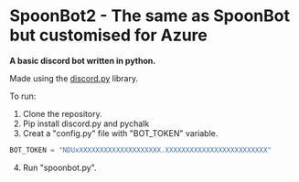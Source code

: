 # SpoonBot2 - The same as SpoonBot but customised for Azure

**A basic discord bot written in python.** 

Made using the [discord.py](https://github.com/Rapptz/discord.py) library. 

To run:  
1. Clone the repository.
2. Pip install discord.py and pychalk
3. Creat a "config.py" file with "BOT_TOKEN" variable.   
  
```Python 
BOT_TOKEN = "NDUxXXXXXXXXXXXXXXXXXXXX.XXXXXXXXXXXXXXXXXXXXXXXXX"
```
  
4. Run "spoonbot.py".  